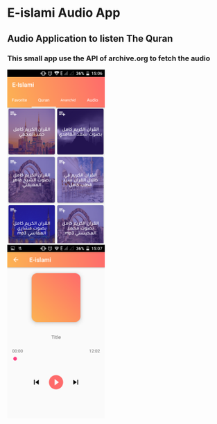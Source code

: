 # E-islami Audio App
## Audio Application to listen The Quran
### This small app use the API of archive.org to fetch the audio 


<div class="row">
  <div class="col-lg-6">
    <img src="https://github.com/alitarfa/e-islam/blob/master/home.png" height=400 />
   
</div>

 <div class="col-lg-1">
 </div>
 
  <div class="col-lg-5">
    <img src="https://github.com/alitarfa/e-islam/blob/master/sec.png" height=400 />
</div>

</div>
